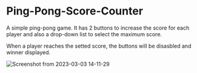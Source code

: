 # Ping-Pong-Score-Counter

A simple ping-pong game. It has 2 buttons to increase the score for each player and also a drop-down list to select the maximum score.

When a player reaches the setted score, the buttons will be disasbled and winner displayed.

![Screenshot from 2023-03-03 14-11-29](https://user-images.githubusercontent.com/42500339/222717072-330582a4-e59a-4675-8c3c-0ed37ccbb71d.png)
